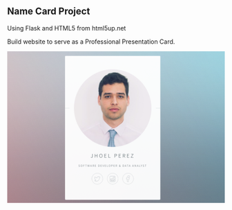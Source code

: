 ## Name Card Project 

Using Flask and HTML5 from html5up.net

Build website to serve as a Professional Presentation Card.

![alt text](Name_card_example.png)